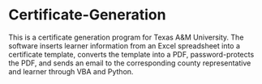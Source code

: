 # Certificate-Generation

This is a certificate generation program for Texas A&M University. The software inserts learner information from an Excel spreadsheet into a certificate template, converts the template into a PDF, password-protects the PDF, and sends an email to the corresponding county representative and learner through VBA and Python. 

